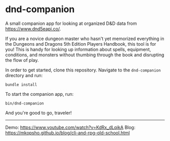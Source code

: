 # dnd-companion
A small companion app for looking at organized D&D data from https://www.dnd5eapi.co/.

If you are a novice dungeon master who hasn't yet memorized everything in the Dungeons and Dragons 5th Edition Players Handbook, this tool is for you! This is handy for looking up information about spells, equipment, conditions, and monsters without thumbing through the book and disrupting the flow of play.

In order to get started, clone this repository. 
Navigate to the `dnd-companion` directory and run:
```
bundle install
```

To start the companion app, run:
```
bin/dnd-companion
```
And you're good to go, traveler!

* * *

Demo: https://www.youtube.com/watch?v=KdRx_dLqikA
Blog: https://mkopsho.github.io/blog/cli-and-rpg-old-school.html
